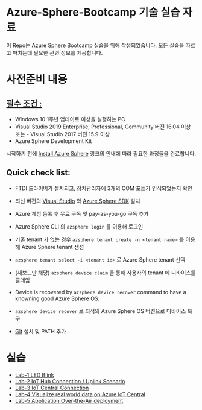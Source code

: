 # Azure-Sphere-Bootcamp 기술 실습 자료

이 Repo는 Azure Sphere Bootcamp 실습을 위해 작성되었습니다. 모든 실습을 따르고 마치는데 필요한 관련 정보를 제공합니다. 

# 사전준비 내용

## [필수 조건 :](https://docs.microsoft.com/ko-kr/azure-sphere/install/install)

- Windows 10 1주년 업데이트 이상을 실행하는 PC
- Visual Studio 2019 Enterprise, Professional, Community 버전 16.04 이상 또는 - Visual Studio 2017 버전 15.9 이상
- Azure Sphere Development Kit

시작하기 전에 [Install Azure Sphere](https://docs.microsoft.com/ko-kr/azure-sphere/install/overview) 링크의 안내에 따라 필요한 과정들을 완료합니다. 

## Quick check list:
- FTDI 드라이버가 설치되고, 장치관리자에 3개의 COM 포트가 인식되었는지 확인
- 최신 버젼의 [Visual Studio](https://www.visualstudio.com/) 와 [Azure Sphere SDK](https://aka.ms/AzureSphereHardware) 설치
- Azure 계정 등록 후 무료 구독 및 pay-as-you-go 구독 추가
- Azure Sphere CLI 의 `azsphere login` 를 이용해 로그인
- 기존 tenant 가 없는 경우 `azsphere tenant create -n <tenant name>` 를 이용해 Azure Sphere tenant 생성
- `azsphere tenant select -i <tenant id>` 로 Azure Sphere tenant 선택

- (새보드만 해당) `azsphere device claim` 을 통해 사용자의 tenant 에 디바이스를 클레임
- Device is recovered by `azsphere device recover` command to have a knowning good Azure Sphere OS.
- `azsphere device recover` 로 최적의 Azure Sphere OS 버젼으로 디바이스 복구
- [Git](https://git-scm.com/download/win) 설치 및 PATH 추가

# 실습
- [Lab-1 LED Blink](Lab-1.md) 
- [Lab-2 IoT Hub Connection / Uplink Scenario](Lab-2.md)
- [Lab-3 IoT Central Connection](Lab-3.md)
- [Lab-4 Visualize real world data on Azure IoT Central](Lab-4.md)
- [Lab-5 Application Over-the-Air deployment](Lab-5.md)
